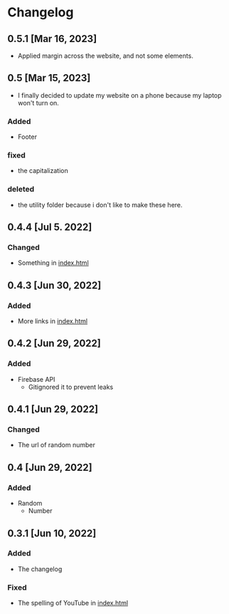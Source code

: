 # Changelog
## 0.5.1 [Mar 16, 2023]
- Applied margin across the website, and not some elements.
## 0.5 [Mar 15, 2023]
- I finally decided to update my website on a phone because my laptop won't turn on.
### Added
- Footer
### fixed
- the capitalization
### deleted
- the utility folder because i don't like to make these here.
## 0.4.4 [Jul 5. 2022]
### Changed
- Something in [index.html](https://princej69.github.io/)
## 0.4.3 [Jun 30, 2022]
### Added
- More links in [index.html](https://princej69.github.io/)
## 0.4.2 [Jun 29, 2022]
### Added
- Firebase API
  - Gitignored it to prevent leaks
## 0.4.1 [Jun 29, 2022]
### Changed
- The url of random number
## 0.4  [Jun 29, 2022]
### Added
- Random
  - Number
## 0.3.1 [Jun 10, 2022]
### Added
- The changelog
### Fixed
- The spelling of YouTube in [index.html](https://princej69.github.io/)